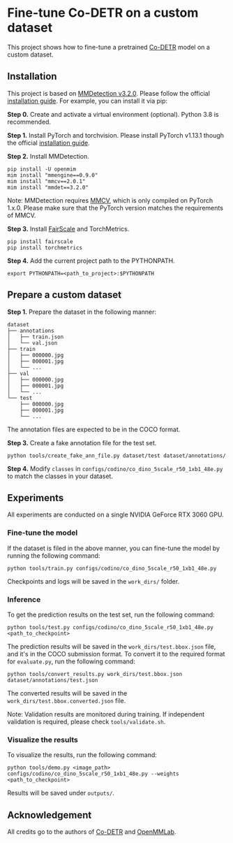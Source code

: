 # Fine-tune Co-DETR on a custom dataset

This project shows how to fine-tune a pretrained [Co-DETR](https://github.com/Sense-X/Co-DETR) model on a custom dataset.

## Installation

This project is based on [MMDetection v3.2.0](https://github.com/open-mmlab/mmdetection/releases/tag/v3.2.0). Please follow the official [installation guide](https://mmdetection.readthedocs.io/en/v3.2.0/get_started.html). For example, you can install it via pip:

**Step 0.** Create and activate a virtual environment (optional). Python 3.8 is recommended.

**Step 1.** Install PyTorch and torchvision. Please install PyTorch v1.13.1 though the official [installation guide](https://pytorch.org/get-started/previous-versions/).

**Step 2.** Install MMDetection.

```shell
pip install -U openmim
mim install "mmengine==0.9.0"
mim install "mmcv==2.0.1"
mim install "mmdet==3.2.0"
```

Note: MMDetection requires [MMCV](https://github.com/open-mmlab/mmcv), which is only compiled on PyTorch 1.x.0. Please make sure that the PyTorch version matches the requirements of MMCV.

**Step 3.** Install [FairScale](https://github.com/facebookresearch/fairscale) and TorchMetrics.

```shell
pip install fairscale
pip install torchmetrics
```

**Step 4.** Add the current project path to the PYTHONPATH.

```shell
export PYTHONPATH=<path_to_project>:$PYTHONPATH
```



## Prepare a custom dataset

**Step 1.** Prepare the dataset in the following manner:

```
dataset
├── annotations
│   ├── train.json
│   └── val.json
├── train
│   ├── 000000.jpg
│   ├── 000001.jpg
│   └── ...
├── val
│   ├── 000000.jpg
│   ├── 000001.jpg
│   └── ...
└── test
    ├── 000000.jpg
    ├── 000001.jpg
    └── ...
```

The annotation files are expected to be in the COCO format.

**Step 3.** Create a fake annotation file for the test set.

```shell
python tools/create_fake_ann_file.py dataset/test dataset/annotations/
```

**Step 4.** Modify `classes` in `configs/codino/co_dino_5scale_r50_1xb1_48e.py` to match the classes in your dataset.



## Experiments

All experiments are conducted on a single NVIDIA GeForce RTX 3060 GPU.

### Fine-tune the model

If the dataset is filed in the above manner, you can fine-tune the model by running the following command:

```shell
python tools/train.py configs/codino/co_dino_5scale_r50_1xb1_48e.py
```

Checkpoints and logs will be saved in the `work_dirs/` folder.

### Inference

To get the prediction results on the test set, run the following command:

```shell
python tools/test.py configs/codino/co_dino_5scale_r50_1xb1_48e.py <path_to_checkpoint>
```

The prediction results will be saved in the `work_dirs/test.bbox.json` file, and it's in the COCO submission format. To convert it to the required format for `evaluate.py`, run the following command:

```shell
python tools/convert_results.py work_dirs/test.bbox.json dataset/annotations/test.json
```

The converted results will be saved in the `work_dirs/test.bbox.converted.json` file.

Note: Validation results are monitored during training. If independent validation is required, please check `tools/validate.sh`.

### Visualize the results

To visualize the results, run the following command:

```shell
python tools/demo.py <image_path> configs/codino/co_dino_5scale_r50_1xb1_48e.py --weights <path_to_checkpoint>
```

Results will be saved under `outputs/`.



## Acknowledgement

All credits go to the authors of [Co-DETR](https://github.com/Sense-X/Co-DETR) and [OpenMMLab](https://openmmlab.com).